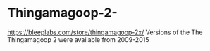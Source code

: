 # Thingamagoop-2-
https://bleeplabs.com/store/thingamagoop-2x/ 
Versions of the The Thingamagoop 2 were available from 2009-2015
